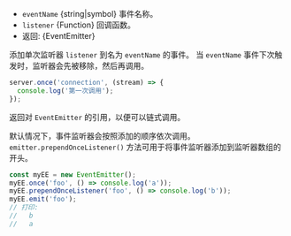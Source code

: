 <!-- YAML
added: v0.3.0
-->

* `eventName` {string|symbol} 事件名称。
* `listener` {Function} 回调函数。
* 返回: {EventEmitter}

添加单次监听器 `listener` 到名为 `eventName` 的事件。
当 `eventName` 事件下次触发时，监听器会先被移除，然后再调用。

```js
server.once('connection', (stream) => {
  console.log('第一次调用');
});
```

返回对 `EventEmitter` 的引用，以便可以链式调用。

默认情况下，事件监听器会按照添加的顺序依次调用。
`emitter.prependOnceListener()` 方法可用于将事件监听器添加到监听器数组的开头。

```js
const myEE = new EventEmitter();
myEE.once('foo', () => console.log('a'));
myEE.prependOnceListener('foo', () => console.log('b'));
myEE.emit('foo');
// 打印:
//   b
//   a
```


